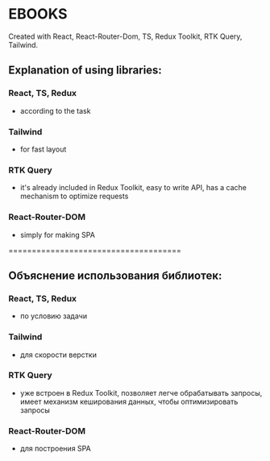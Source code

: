 # EBOOKS

Created with React, React-Router-Dom, TS, Redux Toolkit, RTK Query, Tailwind.

## Explanation of using libraries:
### React, TS, Redux
- according to the task

### Tailwind
- for fast layout

### RTK Query
- it's already included in Redux Toolkit, easy to write API, has a cache mechanism to optimize requests

### React-Router-DOM
- simply for making SPA

=====================================

## Объяснение использования библиотек:
### React, TS, Redux
- по условию задачи

### Tailwind
- для скорости верстки

### RTK Query
- уже встроен в Redux Toolkit, позволяет легче обрабатывать запросы, имеет механизм кеширования данных, чтобы оптимизировать запросы

### React-Router-DOM
- для построения SPA
